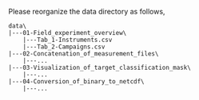 Please reorganize the data directory as follows,

   ```
   data\
   |---01-Field_experiment_overview\
       |---Tab_1-Instruments.csv
       |---Tab_2-Campaigns.csv
   |---02-Concatenation_of_measurement_files\
       |---...	
   |---03-Visualization_of_target_classification_mask\
       |---...	
   |---04-Conversion_of_binary_to_netcdf\
       |---...	       
   ```
